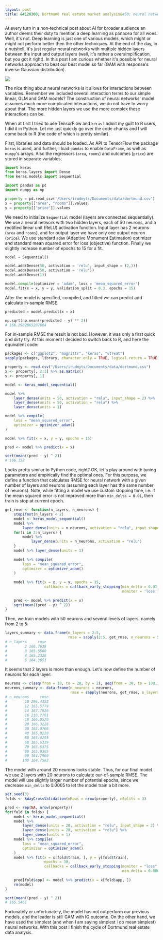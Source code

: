 ```yaml
---
layout: post
title: &#128300; Dortmund real estate market analysis&#58; neural networks
---
```


At every turn in a non-technical post about AI for broader audience an author deems their duty to mention a deep learning as panacea for all woes. Well, it's not. Deep learning is just one of various models, which might or might not perform better then the other techniques. At the end of the day, in a nutshell, it's just regular neural networks with multiple hidden layers between the input and output layers (well, it's rather a oversimplification, but you got it right). In this post I am curious whether it's possible for neural networks approach to beat our best model so far (GAM with response's inverse Gaussian distribution).

![](https://irudnyts.github.io/images/posts/2017-10-21-Dortmund-real-estate-market-analysis-neural-networks/neuron.png)

The nice thing about neural networks is it allows for interactions between variables. Remember we included several interaction terms to our simple linear, GLM and GAM models? The construction of neural networks' model assumes much more complicated interactions, we do not have to worry about that. The more hidden layers we use the more complex these interactions can be.

When at first I tried to use TensorFlow and `keras` I admit my guilt to R users, I did it in Python. Let me just quickly go over the code chunks and I will come back to R (the code of which is pretty similar).

First, libraries and data should be loaded. As API to TensorFlow the package `keras` is used, and further, I load `pandas` to enable `DataFrame`, as well as `numpy`'s arrays. Also the regressors (`area`, `rooms`) and outcomes (`price`) are stored in separate variables. 

```python
import keras
from keras.layers import Dense
from keras.models import Sequential

import pandas as pd
import numpy as np

property = pd.read_csv('/Users/irudnyts/Documents/data/dortmund.csv')
x = property[["area", "rooms"]].values
y = property[["price"]].values
```

We need to initialize `Sequential` model (layers are connected sequentially). We use a neural network with two hidden layers, each of 50 neurons, and a rectified linear unit (ReLU) activation function. Input layer has 2 neurons (`area` and `rooms`), and for output layer we have only one output neuron (`price`). We use standard `adam` (Adaptive Monument Estimation) optimizer and standard mean squared error for loss (objective) function. Finally we slightly increase number of epochs to 15 for a fit. 

```python
model = Sequential()

model.add(Dense(50, activation = 'relu', input_shape = (2,)))
model.add(Dense(50, activation = 'relu'))
model.add(Dense(1))

model.compile(optimizer = 'adam', loss = 'mean_squared_error')
model.fit(x = x, y = y, validation_split = 0.3, epochs = 15)
```
After the model is specified, compiled, and fitted we can predict and calculate in-sample RMSE. 

```python
predicted = model.predict(x = x)

np.sqrt(np.mean((predicted - y) ** 2))
# 166.2982065207604
```

For in-sample RMSE the result is not bad. However, it was only a first quick and dirty try. At this moment I decided to switch back to R, and here the equivalent code: 

```r
packages <- c("ggplot2", "magrittr", "keras", "vtreat")
sapply(packages, library, character.only = TRUE, logical.return = TRUE)

property <- read.csv("/Users/irudnyts/Documents/data/dortmund.csv")
x <- property[, 2:3] %>% as.matrix()
y <- property[, 1]

model <- keras_model_sequential()

model %>% 
    layer_dense(units = 50, activation = "relu", input_shape = 2) %>% 
    layer_dense(units = 50, activation = "relu") %>%
    layer_dense(units = 1)

model %>% compile(
    loss = "mean_squared_error",
    optimizer = optimizer_adam()
)

model %>% fit(x = x, y = y, epochs = 15)

pred <- model %>% predict(x = x)

sqrt(mean((pred - y) ^ 2))
# 166.152
```

Looks pretty similar to Python code, right? OK, let's play around with tuning parameters and empirically find the optimal ones. For this purpose, we define a function that calculates RMSE for neural network with a given number of layers and neurons (assuming each layer has the same number of neurons). Note, while fitting a model we use custom stopping time, i.e. if the mean squared error is not improved more than `min_delta = 0.01`, then train is stop at current epoch.

```r
get_rmse <- function(n_layers, n_neurons) {
    stopifnot(n_layers < 2)
    model <- keras_model_sequential()
    model %>%
        layer_dense(units = n_neurons, activation = "relu", input_shape = 2)
    for(i in 2:n_layers) {
        model %>%
            layer_dense(units = n_neurons, activation = "relu")
    }
    model %>% layer_dense(units = 1)
    
    model %>% compile(
        loss = "mean_squared_error",
        optimizer = optimizer_adam()
    )
    
    model %>% fit(x = x, y = y, epochs = 15,
                  callbacks = callback_early_stopping(min_delta = 0.01,
                                                      monitor = 'loss'))
    
    pred <- model %>% predict(x = x)
    sqrt(mean((pred - y) ^ 2))
}
```

Then, we train models with 50 neurons and several levels of layers, namely from 2 to 5:

```r
layers_summary <- data.frame(n_layers = 2:5,
                             rmse = sapply(2:5, get_rmse, n_neurons = 50))
# n_layers     rmse
#        2 166.7639
#        3 165.5580
#        4 165.2328
#        5 164.3651
```
It seems that 2 layers is more than enough. Let's now define the number of neurons for each layer:

```r
neurons <- c(seq(from = 10, to = 20, by = 2), seq(from = 30, to = 100, by = 10))
neurons_summary <- data.frame(n_neurons = neurons,
                              rmse = sapply(neurons, get_rmse, n_layers = 2))
# n_neurons     rmse
#        10 296.4352
#        12 165.5779
#        14 167.7926
#        16 210.7701
#        18 166.0520
#        20 166.3228
#        30 165.0766
#        40 165.8220
#        50 165.6295
#        60 165.6339
#        70 165.5375
#        80 165.9305
#        90 164.7960
#       100 164.7582
```

The model with around 20 neurons looks stable. Thus, for our final model we use 2 layers with 20 neurons to calculate our-of-sample RMSE. The model will use slightly larger number of potential epochs, since we decrease `min_delta` to 0.0005 to let the model train a bit more.

```r
set.seed(3)
folds <- kWayCrossValidation(nRows = nrow(property), nSplits = 3)

pred <- rep(NA, nrow(property))
for(fold in folds) {
    model <- keras_model_sequential()
    model %>%
        layer_dense(units = 20, activation = "relu", input_shape = 2) %>% 
        layer_dense(units = 20, activation = "relu") %>%
        layer_dense(units = 1)
    model %>% compile(
        loss = "mean_squared_error",
        optimizer = optimizer_adam()
    )
    model %>% fit(x = x[fold$train, ], y = y[fold$train],
                  epochs = 30,
                  callbacks = callback_early_stopping(monitor = "loss",
                                                      min_delta = 0.0005))
    
    pred[fold$app] <- model %>% predict(x = x[fold$app, ])
    rm(model)
}

sqrt(mean((pred - y) ^ 2))
# 165.5461
```

Fortunately or unfortunately, the model has not outperform our previous models, and the leader is still GAM with IG outcome. On the other hand, we have used the simplest (and when I am saying simplest I do mean simplest) neural networks. With this post I finish the cycle of Dortmund real estate data analysis. 
